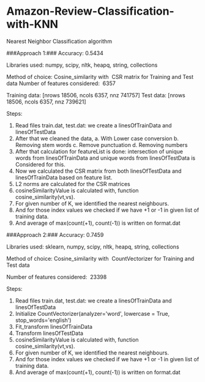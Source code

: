# Amazon-Review-Classification-with-KNN
Nearest Neighbor Classification algorithm

###Approach 1:###
Accuracy: 0.5434

Libraries used:​ numpy, scipy, nltk, heapq, string, collections 

Method of choice: Cosine_similarity with ​ CSR matrix​ for Training and Test data
Number of features considered: ​ 6357

Training data: [nrows 18506, ncols 6357, nnz 741757]
Test data: [nrows 18506, ncols 6357, nnz 739621]

Steps:
1. Read files train.dat, test.dat: we create a linesOfTrainData and linesOfTestData
2. After that we cleaned the data,
	a. With Lower case conversion
	b. Removing stem words
	c. Remove punctuation
	d. Removing numbers
3. After that calculation for featureList is done: intersection of unique words from linesOfTrainData and unique words from linesOfTestData is Considered for this.
4. Now we calculated the CSR matrix from both linesOfTestData and linesOfTrainData based on feature list.
5. L2 norms are calculated for the CSR matrices
6. cosineSimilarityValue is calculated with, function cosine_similarity(vt,vs).
7. For given number of K, we identified the nearest neighbours.
8. And for those index values we checked if we have +1 or -1 in given list of training data.
9. And average of max(count(+1), count(-1)) is written on format.dat


###Approach 2:###
Accuracy: 0.7459

Libraries used:​ sklearn, numpy, scipy, nltk, heapq, string, collections

Method of choice: Cosine_similarity with ​ CountVectorizer​ for Training and Test data

Number of features considered: ​ 23398

Steps:
1. Read files train.dat, test.dat: we create a linesOfTrainData and linesOfTestData
2. Initialize CountVectorizer(analyzer='word', lowercase = True, stop_words='english')
3. Fit_transform linesOfTrainData
4. Transform linesOfTestData
5. cosineSimilarityValue is calculated with, function cosine_similarity(vt,vs).
6. For given number of K, we identified the nearest neighbours.
7. And for those index values we checked if we have +1 or -1 in given list of training data.
8. And average of max(count(+1), count(-1)) is written on format.dat
